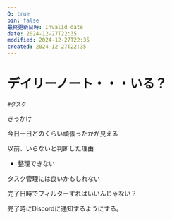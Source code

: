 ```yaml
---
Q: true
pin: false
最終更新日時: Invalid date
date: 2024-12-27T22:35
modified: 2024-12-27T22:35
created: 2024-12-27T22:35
---
```

# デイリーノート・・・いる？

`#タスク`

きっかけ

今日一日どのくらい頑張ったかが見える

以前、いらないと判断した理由

- 整理できない

タスク管理には良いかもしれない

完了日時でフィルターすればいいんじゃない？

完了時にDiscordに通知するようにする。